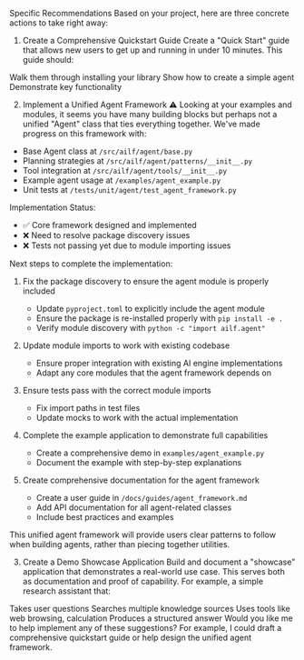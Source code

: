 Specific Recommendations
Based on your project, here are three concrete actions to take right away:

1. Create a Comprehensive Quickstart Guide
Create a "Quick Start" guide that allows new users to get up and running in under 10 minutes. This guide should:

Walk them through installing your library
Show how to create a simple agent
Demonstrate key functionality

2. Implement a Unified Agent Framework ⚠️
Looking at your examples and modules, it seems you have many building blocks but perhaps not a unified "Agent" class that ties everything together. We've made progress on this framework with:

- Base Agent class at `/src/ailf/agent/base.py`
- Planning strategies at `/src/ailf/agent/patterns/__init__.py`
- Tool integration at `/src/ailf/agent/tools/__init__.py`
- Example agent usage at `/examples/agent_example.py`
- Unit tests at `/tests/unit/agent/test_agent_framework.py`

Implementation Status:
- ✅ Core framework designed and implemented
- ❌ Need to resolve package discovery issues
- ❌ Tests not passing yet due to module importing issues

Next steps to complete the implementation:

1. Fix the package discovery to ensure the agent module is properly included
   - Update `pyproject.toml` to explicitly include the agent module
   - Ensure the package is re-installed properly with `pip install -e .`
   - Verify module discovery with `python -c "import ailf.agent"`

2. Update module imports to work with existing codebase
   - Ensure proper integration with existing AI engine implementations
   - Adapt any core modules that the agent framework depends on

3. Ensure tests pass with the correct module imports
   - Fix import paths in test files
   - Update mocks to work with the actual implementation 

4. Complete the example application to demonstrate full capabilities
   - Create a comprehensive demo in `examples/agent_example.py`
   - Document the example with step-by-step explanations

5. Create comprehensive documentation for the agent framework
   - Create a user guide in `/docs/guides/agent_framework.md`
   - Add API documentation for all agent-related classes
   - Include best practices and examples

This unified agent framework will provide users clear patterns to follow when building agents, rather than piecing together utilities.

3. Create a Demo Showcase Application
Build and document a "showcase" application that demonstrates a real-world use case. This serves both as documentation and proof of capability. For example, a simple research assistant that:

Takes user questions
Searches multiple knowledge sources
Uses tools like web browsing, calculation
Produces a structured answer
Would you like me to help implement any of these suggestions? For example, I could draft a comprehensive quickstart guide or help design the unified agent framework.